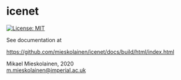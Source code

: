 # icenet
[![License: MIT](https://img.shields.io/badge/License-MIT-yellow.svg)](https://opensource.org/licenses/MIT)


See documentation at

https://github.com/mieskolainen/icenet/docs/build/html/index.html


Mikael Mieskolainen, 2020\
m.mieskolainen@imperial.ac.uk
